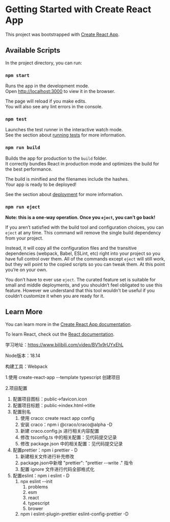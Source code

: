 # Getting Started with Create React App

This project was bootstrapped with [Create React App](https://github.com/facebook/create-react-app).

## Available Scripts

In the project directory, you can run:

### `npm start`

Runs the app in the development mode.\
Open [http://localhost:3000](http://localhost:3000) to view it in the browser.

The page will reload if you make edits.\
You will also see any lint errors in the console.

### `npm test`

Launches the test runner in the interactive watch mode.\
See the section about [running tests](https://facebook.github.io/create-react-app/docs/running-tests) for more information.

### `npm run build`

Builds the app for production to the `build` folder.\
It correctly bundles React in production mode and optimizes the build for the best performance.

The build is minified and the filenames include the hashes.\
Your app is ready to be deployed!

See the section about [deployment](https://facebook.github.io/create-react-app/docs/deployment) for more information.

### `npm run eject`

**Note: this is a one-way operation. Once you `eject`, you can’t go back!**

If you aren’t satisfied with the build tool and configuration choices, you can `eject` at any time. This command will remove the single build dependency from your project.

Instead, it will copy all the configuration files and the transitive dependencies (webpack, Babel, ESLint, etc) right into your project so you have full control over them. All of the commands except `eject` will still work, but they will point to the copied scripts so you can tweak them. At this point you’re on your own.

You don’t have to ever use `eject`. The curated feature set is suitable for small and middle deployments, and you shouldn’t feel obligated to use this feature. However we understand that this tool wouldn’t be useful if you couldn’t customize it when you are ready for it.

## Learn More

You can learn more in the [Create React App documentation](https://facebook.github.io/create-react-app/docs/getting-started).

To learn React, check out the [React documentation](https://reactjs.org/).

学习地址：https://www.bilibili.com/video/BV1x9rUYxEhL

Node版本：18.14

构建工具：Webpack

1.使用 create-react-app --template typescript 创建项目

2.项目配置

1.  配置项目图标：public->favicon.icon
2.  配置项目标题：public->index.html->title
3.  配置别名
    1.  使用 craco: create react app config
    2.  安装 craco：npm i @craco/craco@alpha -D
    3.  新建 craco.config.js 进行相关内容配置
    4.  修改 tsconfig.ts 中的相关配置：见代码提交记录
    5.  修改 package.json 中的相关配置：见代码提交记录
4.  配置prettier：npm i prettier - D
    1.  新建相关文件进行补充修改
    2.  package.json中新增 "prettier": "prettier --write ." 指令
    3.  配置 ignore 文件进行代码全部格式化
5.  配置eslint：npm i eslint - D
    1.  npx eslint --init
        1.  problems
        2.  esm
        3.  react
        4.  typescript
        5.  brower
    2.  npm i eslint-plugin-prettier eslint-config-prettier -D
